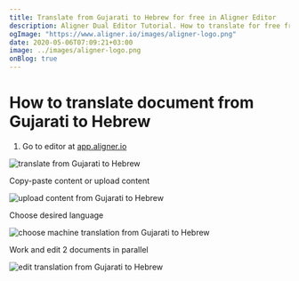 ```yaml
---
title: Translate from Gujarati to Hebrew for free in Aligner Editor
description: Aligner Dual Editor Tutorial. How to translate for free from Gujarati to Hebrew. Aligner is multilingual document management platform. 
ogImage: "https://www.aligner.io/images/aligner-logo.png"
date: 2020-05-06T07:09:21+03:00
image: ../images/aligner-logo.png
onBlog: true
---
```


# How to translate document from Gujarati to Hebrew

1. Go to editor at [app.aligner.io](https://app.aligner.io "Aligner App web page")

![translate from Gujarati to Hebrew](../aligner-blank-editor.png "translate from Gujarati to Hebrew")

Copy-paste content or upload content

![upload content from Gujarati to Hebrew](../aligner-uploaded-document.png "upload content from Gujarati to Hebrew")

Choose desired language

![choose machine translation from Gujarati to Hebrew](../aligner-language-dropdown.png "choose machine translation from Gujarati to Hebrew")

Work and edit 2 documents in parallel

![edit translation from Gujarati to Hebrew](../aligner-double-sitded-editor.png "edit translation from Gujarati to Hebrew")

